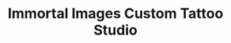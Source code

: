 ---
title: "Immortal Images Custom Tattoo Studio"
url: /charlotte/immortal-images-custom-tattoo-studio/
shop: tattoo
---